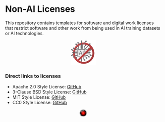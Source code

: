 # Non-AI Licenses

This repository contains templates for software and digital work licenses that restrict software and other work from being used in AI training datasets or AI technologies.

<p align="center"><img width="80" src="non-ai-2.png"></img></p>

### Direct links to licenses

- Apache 2.0 Style License: [GitHub](https://raw.githubusercontent.com/axel22/non-ai-licenses/main/NON-AI-APACHE2)
- 3-Clause BSD Style License: [GitHub](https://raw.githubusercontent.com/axel22/non-ai-licenses/main/NON-AI-BSD3)
- MIT Style License: [GitHub](https://raw.githubusercontent.com/axel22/non-ai-licenses/main/NON-AI-MIT)
- CC0 Style License: [GitHub](https://raw.githubusercontent.com/axel22/non-ai-licenses/main/NON-AI-CC0)

<p align="center"><img width="24" src="hal.png"></img></p>
